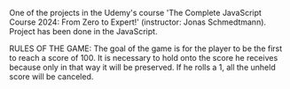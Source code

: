 One of the projects in the Udemy's course 'The Complete JavaScript Course 2024: From Zero to Expert!' (instructor: Jonas Schmedtmann). Project has been done in the JavaScript.

RULES OF THE GAME: The goal of the game is for the player to be the first to reach a score of 100. It is necessary to hold onto the score he receives because only in that way it will be preserved. If he rolls a 1, all the unheld score will be canceled.
